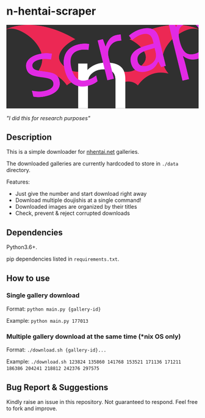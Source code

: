 # n-hentai-scraper

![n-hentai-scraper](./logo.svg)

*"I did this for research purposes"*

## Description

This is a simple downloader for [nhentai.net](https://nhentai.net) galleries.

The downloaded galleries are currently hardcoded to store in `./data` directory.

Features:
- Just give the number and start download right away
- Download multiple doujishis at a single command!
- Downloaded images are organized by their titles
- Check, prevent & reject corrupted downloads

## Dependencies

Python3.6+.

pip dependencies listed in `requirements.txt`.

## How to use

### Single gallery download

Format: `python main.py {gallery-id}`

Example: `python main.py 177013`

### Multiple gallery download at the same time (*nix OS only)

Format: `./download.sh {gallery-id}...`

Example: `./download.sh 123824 135860 141768 153521 171136 171211 186386 204241 218812 242376 297575`

## Bug Report & Suggestions

Kindly raise an issue in this repository. Not guaranteed to respond. Feel free to fork and improve.
